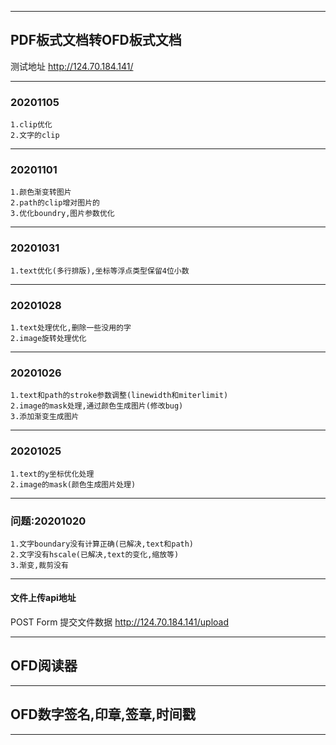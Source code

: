 ***
## PDF板式文档转OFD板式文档
测试地址 http://124.70.184.141/
***
### 20201105
    1.clip优化
    2.文字的clip
***
### 20201101
    1.颜色渐变转图片
    2.path的clip增对图片的
    3.优化boundry,图片参数优化
***
### 20201031
    1.text优化(多行排版),坐标等浮点类型保留4位小数
***
### 20201028
    1.text处理优化,删除一些没用的字
    2.image旋转处理优化
***
### 20201026
    1.text和path的stroke参数调整(linewidth和miterlimit)
    2.image的mask处理,通过颜色生成图片(修改bug)
    3.添加渐变生成图片
***
### 20201025
    1.text的y坐标优化处理
    2.image的mask(颜色生成图片处理)
***
### 问题:20201020
    1.文字boundary没有计算正确(已解决,text和path)
    2.文字没有hscale(已解决,text的变化,缩放等)
    3.渐变,裁剪没有
***
#### 文件上传api地址
POST Form 提交文件数据 http://124.70.184.141/upload
***
## OFD阅读器
***
## OFD数字签名,印章,签章,时间戳
***
